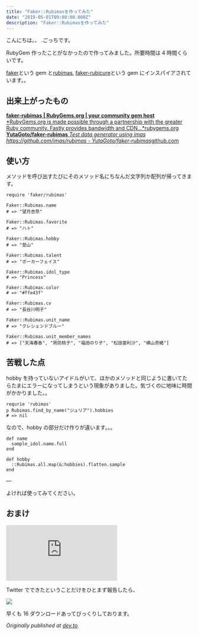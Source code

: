 ```yaml
---
title: "Faker::Rubimasを作ってみた"
date: "2019-05-01T09:00:00.000Z"
description: "Faker::Rubimasを作ってみた"
---
```


こんにちは。、 .ごっちです。

RubyGem 作ったことがなかったので作ってみました。所要時間は 4 時間くらいです。

[faker](https://rubygems.org/gems/faker)という gem と[rubimas](https://rubygems.org/gems/rubimas), [faker-rubicure](https://rubygems.org/gems/faker-precure)という gem にインスパイアされています。。

## 出来上がったもの

[**faker-rubimas | RubyGems.org | your community gem host**
*RubyGems.org is made possible through a partnership with the greater Ruby community. Fastly provides bandwidth and CDN…*rubygems.org](https://rubygems.org/gems/faker-rubimas)
[**YutaGoto/faker-rubimas**
*Test data generator using imas https://github.com/imas/rubimas - YutaGoto/faker-rubimas*github.com](https://github.com/YutaGoto/faker-rubimas)

## 使い方

メソッドを呼び出すたびにそのメソッド名にちなんだ文字列か配列が帰ってきます。

    require 'faker/rubimas'

    Faker::Rubimas.name
    # => "望月杏奈"

    Faker::Rubimas.favorite
    # => "ハト"

    Faker::Rubimas.hobby
    # => "登山"

    Faker::Rubimas.talent
    # => "ポーカーフェイス"

    Faker::Rubimas.idol_type
    # => "Princess"

    Faker::Rubimas.color
    # => "#ffe43f"

    Faker::Rubimas.cv
    # => "長谷川明子"

    Faker::Rubimas.unit_name
    # => "クレシェンドブルー"

    Faker::Rubimas.unit_member_names
    # => ["天海春香", "周防桃子", "福田のり子", "松田亜利沙", "横山奈緒"]

## 苦戦した点

hobby を持っていないアイドルがいて、ほかのメソッドと同じように書いてたらたまにエラーになってしまうという現象がありました。気づくのに地味に時間がかかりました。。

    requrie 'rubimas'
    p Rubimas.find_by_name("ジュリア").hobbies
    # => nil

なので、hobby の部分だけ作りが違います。。。

    def name
      sample_idol.name.full
    end

    def hobby
      ::Rubimas.all.map(&:hobbies).flatten.sample
    end

—

よければ使ってみてください。

## おまけ

<iframe src="https://medium.com/media/1014119300ec60626c71a754bc2e0077" frameborder=0></iframe>

Twitter でできたということだけをひとまず報告したら、

![](https://cdn-images-1.medium.com/max/2000/0*E9YPAtW9YFkZdEWK.png)

早くも 16 ダウンロードあってびっくりしております。

_Originally published at [dev.to](https://dev.to/yutagoto/fakerrubimas-4idd)._
